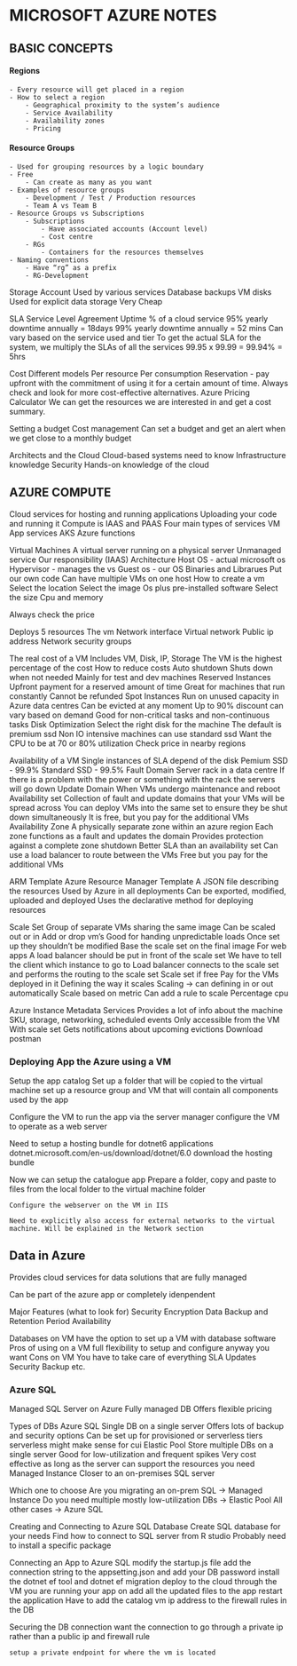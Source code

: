 # MICROSOFT AZURE NOTES

## BASIC CONCEPTS

#### Regions
    - Every resource will get placed in a region
    - How to select a region
        - Geographical proximity to the system’s audience
        - Service Availability
        - Availability zones
        - Pricing

#### Resource Groups
    - Used for grouping resources by a logic boundary
    - Free
        - Can create as many as you want
    - Examples of resource groups
        - Development / Test / Production resources
        - Team A vs Team B
    - Resource Groups vs Subscriptions
        - Subscriptions
            - Have associated accounts (Account level)
            - Cost centre
        - RGs
            - Containers for the resources themselves
    - Naming conventions
        - Have “rg” as a prefix
        - RG-Development

Storage Account
    Used by various services
        Database backups
        VM disks
    Used for explicit data storage
    Very Cheap

SLA
    Service Level Agreement
        Uptime % of a cloud service
        95% yearly downtime annually = 18days
        99% yearly downtime annually = 52 mins
    Can vary based on the service used and tier
    To get the actual SLA for the system, we multiply the SLAs of all the services
        99.95 x 99.99 = 99.94% = 5hrs

Cost
    Different models
        Per resource
        Per consumption
        Reservation - pay upfront with the commitment of using it for a certain amount of time.
    Always check and look for more cost-effective alternatives.
    Azure Pricing Calculator
        We can get the resources we are interested in and get a cost summary.

Setting a budget
    Cost management
        Can set a budget and get an alert when we get close to a monthly budget

Architects and the Cloud
    Cloud-based systems need to know
        Infrastructure knowledge
        Security
        Hands-on knowledge of the cloud


## AZURE COMPUTE
Cloud services for hosting and running applications
    Uploading your code and running it
Compute is IAAS and PAAS
Four main types of services
    VM
    App services
    AKS
    Azure functions

Virtual Machines
    A virtual server running on a physical server
    Unmanaged service
        Our responsibility (IAAS)
    Architecture
        Host OS - actual microsoft os
        Hypervisor - manages the vs
        Guest os - our OS
            Binaries and Librarues
            Put our own code
        Can have multiple VMs on one host
    How to create a vm
        Select the location
        Select the image
            Os plus pre-installed software
        Select the size
            Cpu and memory

Always check the price

Deploys 5 resources
    The vm
    Network interface
    Virtual network
    Public ip address
    Network security groups

The real cost of a VM
    Includes
        VM, Disk, IP, Storage
        The VM is the highest percentage of the cost
    How to reduce costs
        Auto shutdown
            Shuts down when not needed
            Mainly for test and dev machines
        Reserved Instances
            Upfront payment for a reserved amount of time
            Great for machines that run constantly
            Cannot be refunded
        Spot Instances
            Run on unused capacity in Azure data centres
            Can be evicted at any moment
            Up to 90% discount can vary based on demand
            Good for non-critical tasks and non-continuous tasks
        Disk Optimization
            Select the right disk for the machine
                The default is premium ssd
                Non IO intensive machines can use standard ssd
            Want the CPU to be at 70 or 80% utilization
            Check price in nearby regions

Availability of a VM
    Single instances of SLA depend of the disk
        Pemium SSD - 99.9%
        Standard SSD - 99.5%
    Fault Domain
        Server rack in a data centre
        If there is a problem with the power or something with the rack the servers will go down
    Update Domain
        When VMs undergo maintenance and reboot
    Availability set
        Collection of fault and update domains that your VMs will be spread across
        You can deploy VMs into the same set to ensure they be shut down simultaneously
        It is free, but you pay for the additional VMs
    Availability Zone
        A physically separate zone within an azure region
        Each zone functions as a fault and updates the domain
        Provides protection against a complete zone shutdown
            Better SLA than an availability set
        Can use a load balancer to route between the VMs
        Free but you pay for the additional VMs

ARM Template
    Azure Resource Manager Template
    A JSON file describing the resources
    Used by Azure in all deployments
    Can be exported, modified, uploaded and deployed
    Uses the declarative method for deploying resources

Scale Set
    Group of separate VMs sharing the same image
    Can be scaled out or in
        Add or drop vm’s
    Good for handing unpredictable loads
    Once set up they shouldn’t be modified
    Base the scale set on the final image
    For web apps
        A load balancer should be put in front of the scale set
        We have to tell the client which instance to go to
            Load balancer connects to the scale set and performs the routing to the scale set
        Scale set if free
            Pay for the VMs deployed in it
    Defining the way it scales
        Scaling -> can defining in or out automatically
            Scale based on metric
            Can add a rule to scale
            Percentage cpu

Azure Instance Metadata Services
    Provides a lot of info about the machine
        SKU, storage, networking, scheduled events
    Only accessible from the VM
    With scale set
        Gets notifications about upcoming evictions
        Download postman


### Deploying App the Azure using a VM

Setup the app catalog
    Set up a folder that will be copied to the virtual machine
    set up a resource group and VM that will contain all components used by the app

Configure the VM to run the app via the server manager
    configure the VM to operate as a web server

Need to setup a hosting bundle for dotnet6 applications
    dotnet.microsoft.com/en-us/download/dotnet/6.0
    download the hosting bundle

Now we can setup the catalogue app
    Prepare a folder, copy and paste to files from the local folder to the virtual machine folder

    Configure the webserver on the VM in IIS

    Need to explicitly also access for external networks to the virtual machine. Will be explained in the Network section






## Data in Azure

Provides cloud services for data solutions that are fully managed

Can be part of the azure app or completely idenpendent

Major Features (what to look for)
    Security
        Encryption
    Data Backup and Retention Period
    Availability

Databases on VM
    have the option to set up a VM with database software
    Pros of using on a VM
        full flexibility to setup and configure anyway you want
    Cons on VM
        You have to take care of everything
            SLA
            Updates
            Security
            Backup
            etc.

### Azure SQL
Managed SQL Server on Azure
Fully managed DB
Offers flexible pricing

Types of DBs
    Azure SQL
        Single DB on a single server
        Offers lots of backup and security options
        Can be set up for provisioned or serverless tiers
            serverless might make sense for cui
    Elastic Pool
        Store multiple DBs on a single server
        Good for low-utilization and frequent spikes
        Very cost effective
            as long as the server can support the resources you need
    Managed Instance
        Closer to an on-premises SQL server

Which one to choose
    Are you migrating an on-prem SQL -> Managed Instance
    Do you need multiple mostly low-utilization DBs -> Elastic Pool
    All other cases -> Azure SQL

Creating and Connecting to Azure SQL Database
    Create SQL database for your needs
    Find how to connect to SQL server from R studio
        Probably need to install a specific package

Connecting an App to Azure SQL
    modify the startup.js file
    add the connection string to the appsetting.json and add your DB password
    install the dotnet ef tool and dotnet ef migration
    deploy to the cloud through the VM you are running your app on
        add all the updated files to the app restart the application
    Have to add the catalog vm ip address to the firewall rules in the DB

Securing the DB connection
    want the connection to go through a private ip rather than a public ip and firewall rule

    setup a private endpoint for where the vm is located


    

        


    

